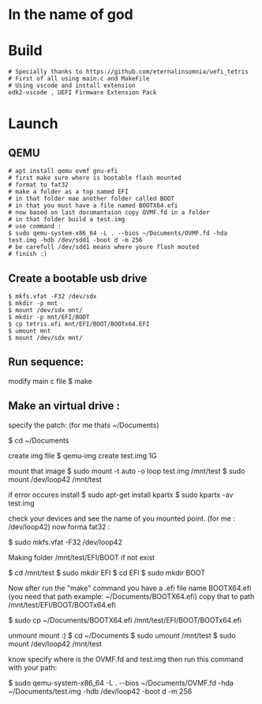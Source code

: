 # In the name of god
# Build
```
# Specially thanks to https://github.com/eternalinsomnia/uefi_tetris 
# First of all using main.c and MakeFile
# Using vscode and install extension 
edk2-vscode , UEFI Firmware Extension Pack
```
# Launch
## QEMU
```
# apt install qemu ovmf gnu-efi
# first make sure where is bootable flash mounted
# format to fat32
# make a folder as a top named EFI
# in that folder mae another folder called BOOT
# in that you must have a file named BOOTX64.efi
# now based on last documantaion copy OVMF.fd in a folder
# in that folder build a test.img
# use command :
$ sudo qemu-system-x86_64 -L . --bios ~/Documents/OVMF.fd -hda test.img -hdb /dev/sdd1 -boot d -m 256
# be carefull /dev/sdd1 means where youre flash mouted
# finish :)
```
## Create a bootable usb drive
```
$ mkfs.vfat -F32 /dev/sdx
$ mkdir -p mnt
$ mount /dev/sdx mnt/
$ mkdir -p mnt/EFI/BOOT
$ cp tetris.efi mnt/EFI/BOOT/BOOTx64.EFI
$ umount mnt 
$ mount /dev/sdx mnt/
```
## Run sequence:
modify main c file
$ make

## Make an virtual drive : 
specify the patch: (for me thats ~/Documents)

$ cd ~/Documents

create img file
$ qemu-img create test.img 1G

mount that image
$ sudo mount -t auto -o loop test.img /mnt/test
$ sudo mount /dev/loop42 /mnt/test

if error occures install 
$ sudo apt-get install kpartx
$ sudo kpartx -av test.img

check your devices and see the name of you mounted point. (for me : /dev/loop42)
now forma fat32 :

$ sudo mkfs.vfat -F32 /dev/loop42

Making folder /mnt/test/EFI/BOOT if not exist

$ cd /mnt/test
$ sudo mkdir EFI
$ cd EFI
$ sudo mkdir BOOT

Now after run the "make" command you have a .efi file name BOOTX64.efi (you need that path example: ~/Documents/BOOTX64.efi)
copy that to path /mnt/test/EFI/BOOT/BOOTx64.efi

$ sudo cp ~/Documents/BOOTX64.efi /mnt/test/EFI/BOOT/BOOTx64.efi

unmount mount :)
$ cd ~/Documents
$ sudo umount /mnt/test
$ sudo mount /dev/loop42 /mnt/test

know specify where is the OVMF.fd and test.img
then run this command with your path:


$ sudo qemu-system-x86_64 -L . --bios ~/Documents/OVMF.fd -hda ~/Documents/test.img -hdb /dev/loop42 -boot d -m 256